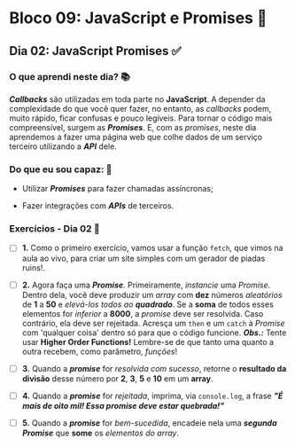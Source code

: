 # Bloco 09: JavaScript e Promises :page_with_curl:

## Dia 02: JavaScript Promises :white_check_mark:

### O que aprendi neste dia? :books:

**_Callbacks_** são utilizadas em toda parte no **JavaScript**. A depender da complexidade do que você quer fazer, no entanto, as _callbacks_ podem, muito rápido, ficar confusas e pouco legíveis. Para tornar o código mais compreensível, surgem as **_Promises_**. E, com as _promises_, neste dia aprendemos a fazer uma página web que colhe dados de um serviço terceiro utilizando a **_API_** dele.

### Do que eu sou capaz: :rocket:

- Utilizar **_Promises_** para fazer chamadas assíncronas;

- Fazer integrações com **_APIs_** de terceiros.

### Exercícios - Dia 02 :memo:



- [ ] **1.** Como o primeiro exercício, vamos usar a função `fetch`, que vimos na aula ao vivo, para criar um site simples com um gerador de piadas ruins!.

- [ ] **2.** Agora faça uma **_Promise_**. Primeiramente, _instancie_ uma _Promise_. Dentro dela, você deve produzir um _array_ com **dez** números _aleatórios_ de **1** a **50** e _elevá-los todos ao **quadrado**_. Se a **soma** de todos esses elementos for _inferior_ a **8000**, a _promise_ deve ser resolvida. Caso contrário, ela deve ser rejeitada. Acresça um `then` e um `catch` à _Promise_ com 'qualquer coisa' dentro só para que o código funcione.
**_Obs.:_** Tente usar **Higher Order Functions!** Lembre-se de que tanto uma quanto a outra recebem, como parâmetro, _funções_!

- [ ] **3.** Quando a **_promise_** for _resolvida com sucesso_, retorne o **resultado da divisão** desse número por **2**, **3**, **5** e **10** em um **array**.

- [ ] **4.** Quando a **_promise_** for _rejeitada_, imprima, via `console.log`, a frase **_"É mais de oito mil! Essa promise deve estar quebrada!"_**

- [ ] **5.** Quando a **_promise_** for _bem-sucedida_, encadeie nela uma **_segunda Promise_** que **some** os _elementos do array_.
